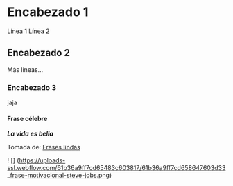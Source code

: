 # Encabezado 1

Línea 1
Línea 2

## Encabezado 2
Más líneas...

### Encabezado 3
jaja

#### Frase célebre
_**La vida es bella**_

Tomada de: [Frases lindas](https://www.tinyrockets.app/blog/frases-motivadoras)

! [] (https://uploads-ssl.webflow.com/61b36a9ff7cd65483c603817/61b36a9ff7cd658647603d33_frase-motivacional-steve-jobs.png)
